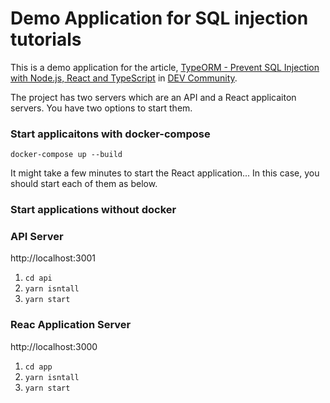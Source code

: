 # Demo Application for SQL injection tutorials

This is a demo application for the article, [TypeORM - Prevent SQL Injection with Node.js, React and TypeScript](https://dev.to/yoshi_yoshi/typeorm-prevent-sql-injection-with-node-js-react-typescript-in-2021-1go4) in [DEV Community](https://dev.to/).

The project has two servers which are an API and a React applicaiton servers. You have two options to start them.

### Start applicaitons with docker-compose
`docker-compose up --build`

It might take a few minutes to start the React application... 
In this case, you should start each of them as below.

### Start applications without docker

### API Server
http://localhost:3001

1. `cd api`
2. `yarn isntall`
3. `yarn start`

### Reac Application Server
http://localhost:3000

1. `cd app`
2. `yarn isntall`
3. `yarn start`
